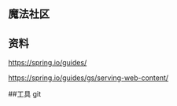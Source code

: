 ## 魔法社区
## 资料
https://spring.io/guides/

https://spring.io/guides/gs/serving-web-content/

##工具
git
